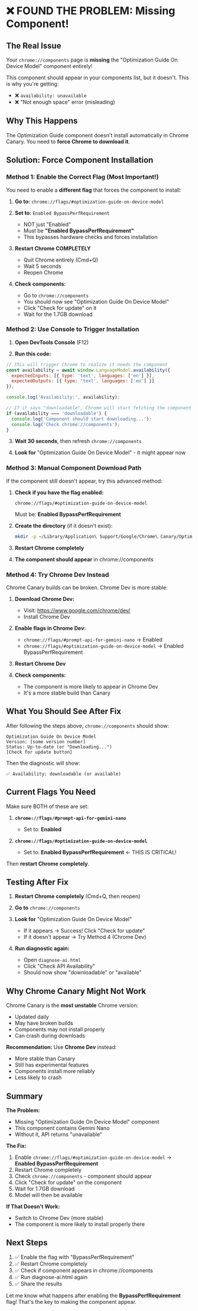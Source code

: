 # ❌ FOUND THE PROBLEM: Missing Component!

## The Real Issue

Your `chrome://components` page is **missing** the "Optimization Guide On Device Model" component entirely!

This component should appear in your components list, but it doesn't. This is why you're getting:
- ❌ `availability: unavailable`
- ❌ "Not enough space" error (misleading)

## Why This Happens

The Optimization Guide component doesn't install automatically in Chrome Canary. You need to **force Chrome to download it**.

## Solution: Force Component Installation

### Method 1: Enable the Correct Flag (Most Important!)

You need to enable a **different flag** that forces the component to install:

1. **Go to:** `chrome://flags/#optimization-guide-on-device-model`

2. **Set to:** `Enabled BypassPerfRequirement`
   - NOT just "Enabled"
   - Must be **"Enabled BypassPerfRequirement"**
   - This bypasses hardware checks and forces installation

3. **Restart Chrome COMPLETELY**
   - Quit Chrome entirely (Cmd+Q)
   - Wait 5 seconds
   - Reopen Chrome

4. **Check components:**
   - Go to `chrome://components`
   - You should now see "Optimization Guide On Device Model"
   - Click "Check for update" on it
   - Wait for the 1.7GB download

### Method 2: Use Console to Trigger Installation

1. **Open DevTools Console** (F12)

2. **Run this code:**
```javascript
// This will trigger Chrome to realize it needs the component
const availability = await window.LanguageModel.availability({
  expectedInputs: [{ type: 'text', languages: ['en'] }],
  expectedOutputs: [{ type: 'text', languages: ['en'] }]
});

console.log('Availability:', availability);

// If it says "downloadable", Chrome will start fetching the component
if (availability === 'downloadable') {
  console.log('Component should start downloading...');
  console.log('Check chrome://components');
}
```

3. **Wait 30 seconds**, then refresh `chrome://components`

4. **Look for** "Optimization Guide On Device Model" - it might appear now

### Method 3: Manual Component Download Path

If the component still doesn't appear, try this advanced method:

1. **Check if you have the flag enabled:**
   ```
   chrome://flags/#optimization-guide-on-device-model
   ```
   Must be: **Enabled BypassPerfRequirement**

2. **Create the directory** (if it doesn't exist):
   ```bash
   mkdir -p ~/Library/Application\ Support/Google/Chrome\ Canary/OptimizationGuidePredictionModels
   ```

3. **Restart Chrome completely**

4. **The component should appear** in chrome://components

### Method 4: Try Chrome Dev Instead

Chrome Canary builds can be broken. Chrome Dev is more stable:

1. **Download Chrome Dev:**
   - Visit: https://www.google.com/chrome/dev/
   - Install Chrome Dev

2. **Enable flags in Chrome Dev:**
   - `chrome://flags/#prompt-api-for-gemini-nano` → Enabled
   - `chrome://flags/#optimization-guide-on-device-model` → Enabled BypassPerfRequirement

3. **Restart Chrome Dev**

4. **Check components:**
   - The component is more likely to appear in Chrome Dev
   - It's a more stable build than Canary

## What You Should See After Fix

After following the steps above, `chrome://components` should show:

```
Optimization Guide On Device Model
Version: [some version number]
Status: Up-to-date (or "Downloading...")
[Check for update button]
```

Then the diagnostic will show:
```
✅ Availability: downloadable (or available)
```

## Current Flags You Need

Make sure BOTH of these are set:

1. **`chrome://flags/#prompt-api-for-gemini-nano`**
   - Set to: **Enabled**

2. **`chrome://flags/#optimization-guide-on-device-model`**
   - Set to: **Enabled BypassPerfRequirement** ← THIS IS CRITICAL!

Then **restart Chrome completely**.

## Testing After Fix

1. **Restart Chrome completely** (Cmd+Q, then reopen)

2. **Go to** `chrome://components`

3. **Look for** "Optimization Guide On Device Model"
   - If it appears → Success! Click "Check for update"
   - If it doesn't appear → Try Method 4 (Chrome Dev)

4. **Run diagnostic again:**
   - Open `diagnose-ai.html`
   - Click "Check API Availability"
   - Should now show "downloadable" or "available"

## Why Chrome Canary Might Not Work

Chrome Canary is the **most unstable** Chrome version:
- Updated daily
- May have broken builds
- Components may not install properly
- Can crash during downloads

**Recommendation:** Use **Chrome Dev** instead:
- More stable than Canary
- Still has experimental features
- Components install more reliably
- Less likely to crash

## Summary

**The Problem:**
- Missing "Optimization Guide On Device Model" component
- This component contains Gemini Nano
- Without it, API returns "unavailable"

**The Fix:**
1. Enable `chrome://flags/#optimization-guide-on-device-model` → **Enabled BypassPerfRequirement**
2. Restart Chrome completely
3. Check `chrome://components` - component should appear
4. Click "Check for update" on the component
5. Wait for 1.7GB download
6. Model will then be available

**If That Doesn't Work:**
- Switch to Chrome Dev (more stable)
- The component is more likely to install properly there

## Next Steps

1. ✅ Enable the flag with "BypassPerfRequirement"
2. ✅ Restart Chrome completely
3. ✅ Check if component appears in chrome://components
4. ✅ Run diagnose-ai.html again
5. ✅ Share the results

Let me know what happens after enabling the **BypassPerfRequirement** flag! That's the key to making the component appear.
